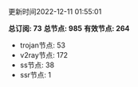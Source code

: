 更新时间2022-12-11 01:55:01

**总订阅: 73**
**总节点: 985**
**有效节点: 264**
- trojan节点: 53
- v2ray节点: 172
- ss节点: 38
- ssr节点: 1
